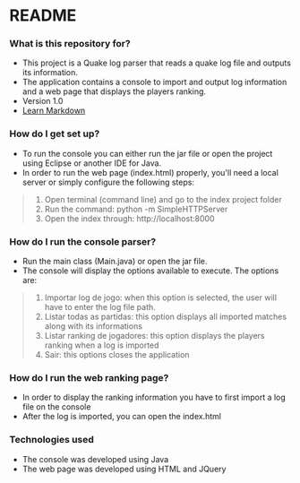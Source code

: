 # README #

### What is this repository for? ###

* This project is a Quake log parser that reads a quake log file and outputs its information.
* The application contains a console to import and output log information and a web page that displays the players ranking.
* Version 1.0
* [Learn Markdown](https://bitbucket.org/tutorials/markdowndemo)

### How do I get set up? ###

* To run the console you can either run the jar file or open the project using Eclipse or another IDE for Java.
* In order to run the web page (index.html) properly, you'll need a local server or simply configure the following steps:
>1. Open terminal (command line) and go to the index project folder
>2. Run the command: python -m SimpleHTTPServer
>3. Open the index through: http://localhost:8000

### How do I run the console parser? ###

* Run the main class (Main.java) or open the jar file.
* The console will display the options available to execute. The options are:
>1. Importar log de jogo: when this option is selected, the user will have to enter the log file path.
>2. Listar todas as partidas: this option displays all imported matches along with its informations
>3. Listar ranking de jogadores: this option displays the players ranking when a log is imported
>4. Sair: this options closes the application

### How do I run the web ranking page? ###

* In order to display the ranking information you have to first import a log file on the console
* After the log is imported, you can open the index.html

### Technologies used ###

* The console was developed using Java
* The web page was developed using HTML and JQuery